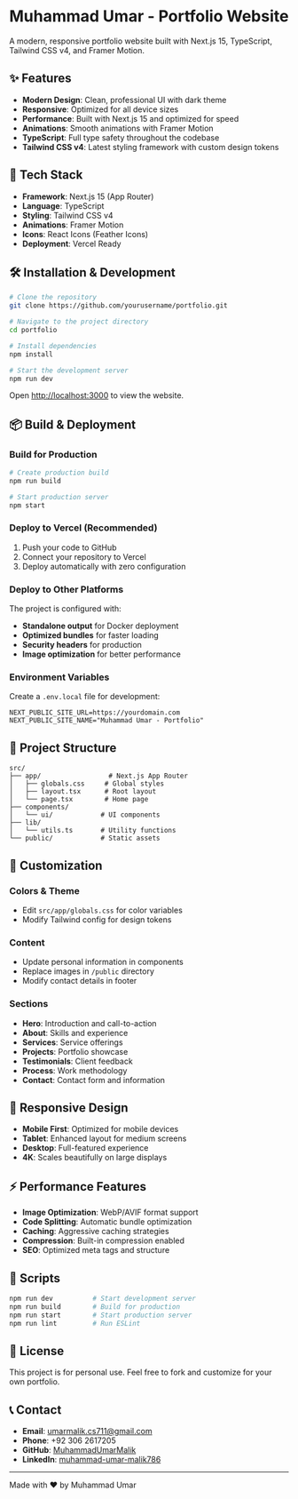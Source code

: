 # Muhammad Umar - Portfolio Website

A modern, responsive portfolio website built with Next.js 15, TypeScript, Tailwind CSS v4, and Framer Motion.

## ✨ Features

- **Modern Design**: Clean, professional UI with dark theme
- **Responsive**: Optimized for all device sizes
- **Performance**: Built with Next.js 15 and optimized for speed
- **Animations**: Smooth animations with Framer Motion
- **TypeScript**: Full type safety throughout the codebase
- **Tailwind CSS v4**: Latest styling framework with custom design tokens

## 🚀 Tech Stack

- **Framework**: Next.js 15 (App Router)
- **Language**: TypeScript
- **Styling**: Tailwind CSS v4
- **Animations**: Framer Motion
- **Icons**: React Icons (Feather Icons)
- **Deployment**: Vercel Ready

## 🛠️ Installation & Development

```bash
# Clone the repository
git clone https://github.com/yourusername/portfolio.git

# Navigate to the project directory
cd portfolio

# Install dependencies
npm install

# Start the development server
npm run dev
```

Open [http://localhost:3000](http://localhost:3000) to view the website.

## 📦 Build & Deployment

### Build for Production

```bash
# Create production build
npm run build

# Start production server
npm start
```

### Deploy to Vercel (Recommended)

1. Push your code to GitHub
2. Connect your repository to Vercel
3. Deploy automatically with zero configuration

### Deploy to Other Platforms

The project is configured with:
- **Standalone output** for Docker deployment
- **Optimized bundles** for faster loading
- **Security headers** for production
- **Image optimization** for better performance

### Environment Variables

Create a `.env.local` file for development:

```env
NEXT_PUBLIC_SITE_URL=https://yourdomain.com
NEXT_PUBLIC_SITE_NAME="Muhammad Umar - Portfolio"
```

## 📁 Project Structure

```
src/
├── app/                 # Next.js App Router
│   ├── globals.css     # Global styles
│   ├── layout.tsx      # Root layout
│   └── page.tsx        # Home page
├── components/
│   └── ui/            # UI components
├── lib/
│   └── utils.ts       # Utility functions
└── public/            # Static assets
```

## 🎨 Customization

### Colors & Theme
- Edit `src/app/globals.css` for color variables
- Modify Tailwind config for design tokens

### Content
- Update personal information in components
- Replace images in `/public` directory
- Modify contact details in footer

### Sections
- **Hero**: Introduction and call-to-action
- **About**: Skills and experience
- **Services**: Service offerings
- **Projects**: Portfolio showcase
- **Testimonials**: Client feedback
- **Process**: Work methodology
- **Contact**: Contact form and information

## 📱 Responsive Design

- **Mobile First**: Optimized for mobile devices
- **Tablet**: Enhanced layout for medium screens
- **Desktop**: Full-featured experience
- **4K**: Scales beautifully on large displays

## ⚡ Performance Features

- **Image Optimization**: WebP/AVIF format support
- **Code Splitting**: Automatic bundle optimization
- **Caching**: Aggressive caching strategies
- **Compression**: Built-in compression enabled
- **SEO**: Optimized meta tags and structure

## 🔧 Scripts

```bash
npm run dev          # Start development server
npm run build        # Build for production
npm run start        # Start production server
npm run lint         # Run ESLint
```

## 📄 License

This project is for personal use. Feel free to fork and customize for your own portfolio.

## 📞 Contact

- **Email**: umarmalik.cs711@gmail.com
- **Phone**: +92 306 2617205
- **GitHub**: [MuhammadUmarMalik](https://github.com/MuhammadUmarMalik)
- **LinkedIn**: [muhammad-umar-malik786](https://linkedin.com/in/muhammad-umar-malik786)

---

Made with ❤️ by Muhammad Umar

